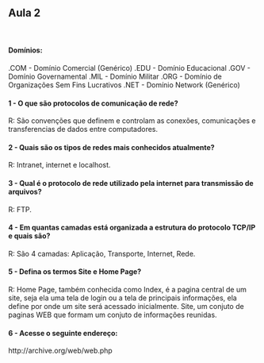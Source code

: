 <h2>Aula 2</h2>
<br/>
<h4>Domínios:</h4>
.COM - Domínio Comercial (Genérico)
.EDU - Domínio Educacional
.GOV - Domínio Governamental
.MIL - Domínio Militar
.ORG - Domínio de Organizações Sem Fins Lucrativos
.NET - Domínio Network (Genérico)
<br/>
<h4>1 - O que são protocolos de comunicação de rede?</h4>
R:  São convenções que definem e controlam as conexões, comunicações e transferencias de dados entre computadores.
<br/>
<h4>2 - Quais são os tipos de redes mais conhecidos atualmente?</h4>
R:  Intranet, internet e localhost.
<br/>
<h4>3 - Qual é o protocolo de rede utilizado pela internet para transmissão de arquivos?</h4>
R:  FTP.
<br/>
<h4>4 - Em quantas camadas está organizada a estrutura do protocolo TCP/IP e quais são?</h4>
R:  São 4 camadas: Aplicação, Transporte, Internet, Rede.
<br/>
<h4>5 - Defina os termos Site e Home Page?</h4>
R:  Home Page, também conhecida como Index, é a pagina central de um site, seja ela uma tela de login ou a tela de principais informações,
    ela define por onde um site será acessado inicialmente.
    Site, um conjuto de paginas WEB que formam um conjuto de informações reunidas.
<br/>
<h4>6 - Acesse o seguinte endereço:</h4>
    http://archive.org/web/web.php
